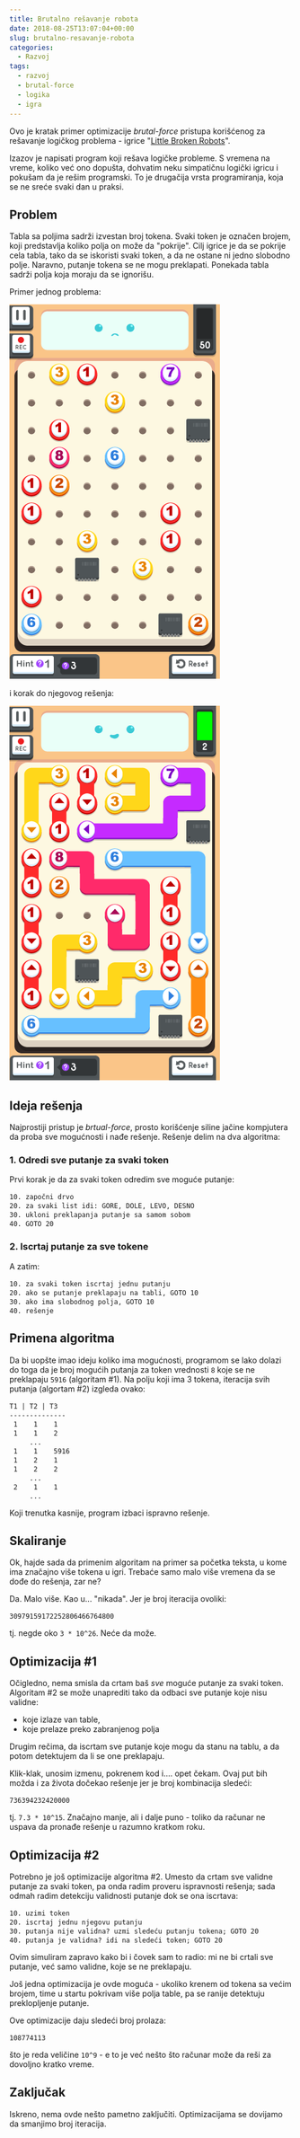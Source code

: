 ```yaml
---
title: Brutalno rešavanje robota
date: 2018-08-25T13:07:04+00:00
slug: brutalno-resavanje-robota
categories:
  - Razvoj
tags:
  - razvoj
  - brutal-force
  - logika
  - igra
---
```


Ovo je kratak primer optimizacije _brutal-force_ pristupa korišćenog za rešavanje logičkog problema - igrice "[Little Broken Robots](http://littlebrokenrobots.com)".

<!--more-->

Izazov je napisati program koji rešava logičke probleme. S vremena na vreme, koliko već ono dopušta, dohvatim neku simpatičnu logički igricu i pokušam da je rešim programski. To je drugačija vrsta programiranja, koja se ne sreće svaki dan u praksi.

## Problem

Tabla sa poljima sadrži izvestan broj tokena. Svaki token je označen brojem, koji predstavlja koliko polja on može da "pokrije". Cilj igrice je da se pokrije cela tabla, tako da se iskoristi svaki token, a da ne ostane ni jedno slobodno polje. Naravno, putanje tokena se ne mogu preklapati. Ponekada tabla sadrži polja koja moraju da se ignorišu.

Primer jednog problema:

![](robots-1.png)

i korak do njegovog rešenja:

![](robots-2.png)

## Ideja rešenja

Najprostiji pristup je _brtual-force_, prosto korišćenje siline jačine kompjutera da proba sve mogućnosti i nađe rešenje. Rešenje delim na dva algoritma:

### 1. Odredi sve putanje za svaki token

Prvi korak je da za svaki token odredim sve moguće putanje:

```
10. započni drvo
20. za svaki list idi: GORE, DOLE, LEVO, DESNO
30. ukloni preklapanja putanje sa samom sobom
40. GOTO 20
```

### 2. Iscrtaj putanje za sve tokene

A zatim:

```
10. za svaki token iscrtaj jednu putanju
20. ako se putanje preklapaju na tabli, GOTO 10
30. ako ima slobodnog polja, GOTO 10
40. rešenje
```

## Primena algoritma

Da bi uopšte imao ideju koliko ima mogućnosti, programom se lako dolazi do toga da je broj mogućih putanja za token vrednosti `8` koje se ne preklapaju `5916` (algoritam #1). Na polju koji ima 3 tokena, iteracija svih putanja (algortam #2) izgleda ovako:

```
T1 | T2 | T3
--------------
 1    1    1
 1    1    2
     ...
 1    1    5916
 1    2    1
 1    2    2
     ...
 2    1    1
     ...
```

Koji trenutka kasnije, program izbaci ispravno rešenje.

## Skaliranje

Ok, hajde sada da primenim algoritam na primer sa početka teksta, u kome ima značajno više tokena u igri. Trebaće samo malo više vremena da se dođe do rešenja, zar ne?

Da. Malo više. Kao u... "nikada". Jer je broj iteracija ovoliki:

```
30979159172252806466764800
```

tj. negde oko `3 * 10^26`. Neće da može.

## Optimizacija #1

Očigledno, nema smisla da crtam baš _sve_ moguće putanje za svaki token. Algoritam #2 se može unaprediti tako da odbaci sve putanje koje nisu validne:

+ koje izlaze van table,
+ koje prelaze preko zabranjenog polja

Drugim rečima, da iscrtam sve putanje koje mogu da stanu na tablu, a da potom detektujem da li se one preklapaju.

Klik-klak, unosim izmenu, pokrenem kod i.... opet čekam. Ovaj put bih možda i za života dočekao rešenje jer je broj kombinacija sledeći:

```
736394232420000
```

tj. `7.3 * 10^15`. Značajno manje, ali i dalje puno - toliko da računar ne uspava da pronađe rešenje u razumno kratkom roku.

## Optimizacija #2

Potrebno je još optimizacije algoritma #2. Umesto da crtam sve validne putanje za svaki token, pa onda radim proveru ispravnosti rešenja; sada odmah radim detekciju validnosti putanje dok se ona iscrtava:

```
10. uzimi token
20. iscrtaj jednu njegovu putanju
30. putanja nije validna? uzmi sledeću putanju tokena; GOTO 20
40. putanja je validna? idi na sledeći token; GOTO 20
```

Ovim simuliram zapravo kako bi i čovek sam to radio: mi ne bi crtali sve putanje, već samo validne, koje se ne preklapaju.

Još jedna optimizacija je ovde moguća - ukoliko krenem od tokena sa većim brojem, time u startu pokrivam više polja table, pa se ranije detektuju preklopljenje putanje.

Ove optimizacije daju sledeći broj prolaza:

```
108774113
```

što je reda veličine `10^9` - e to je već nešto što računar može da reši za dovoljno kratko vreme.

## Zaključak

Iskreno, nema ovde nešto pametno zaključiti. Optimizacijama se dovijamo da smanjimo broj iteracija.